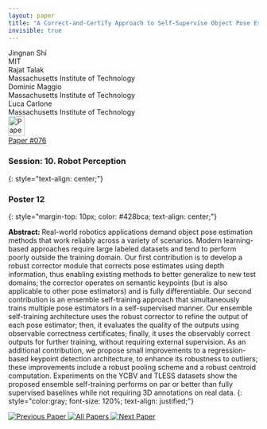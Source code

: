```yaml
---
layout: paper
title: "A Correct-and-Certify Approach to Self-Supervise Object Pose Estimators via Ensemble Self-Training"
invisible: true
---
```

<div class="paper-authors">
<div class="paper-author-box">
    <div class="paper-author-name">Jingnan Shi</div>
    <div class="paper-author-uni">MIT</div>
</div>
<div class="paper-author-box">
    <div class="paper-author-name">Rajat Talak</div>
    <div class="paper-author-uni">Massachusetts Institute of Technology</div>
</div>
<div class="paper-author-box">
    <div class="paper-author-name">Dominic Maggio</div>
    <div class="paper-author-uni">Massachusetts Institute of Technology</div>
</div>
<div class="paper-author-box">
    <div class="paper-author-name">Luca Carlone</div>
    <div class="paper-author-uni">Massachusetts Institute of Technology</div>
</div>

</div><div class="paper-pdf">
<div> <a href="http://www.roboticsproceedings.org/rss19/p076.pdf"><img src="{{ site.baseurl }}/images/paper_link.png" alt="Paper Website" width = "33"  height = "40"/></a> </div>
<div> <a href="http://www.roboticsproceedings.org/rss19/p076.pdf">Paper&nbsp;#076</a> </div>
</div>

### Session: 10. Robot Perception
{: style="text-align: center;"}

### Poster 12
{: style="margin-top: 10px; color: #428bca; text-align: center;"}

<b style="color: black;">Abstract: </b>Real-world robotics applications demand object pose estimation methods that work reliably across a variety of scenarios. Modern learning-based approaches require large labeled datasets and tend to perform poorly outside the training domain. Our first contribution is to develop a robust corrector module that corrects pose estimates using depth information, thus enabling existing methods to better generalize to new test domains; the corrector operates on semantic keypoints (but is also applicable to other pose estimators) and is fully differentiable. Our second contribution is an ensemble self-training approach that simultaneously trains multiple pose estimators in a self-supervised manner. Our ensemble self-training architecture uses the robust corrector to refine the output of each pose estimator; then, it evaluates the quality of the outputs using observable correctness certificates; finally, it uses the observably correct outputs for further training, without requiring external supervision. As an additional contribution, we propose small improvements to a regression-based keypoint detection architecture, to enhance its robustness to outliers; these improvements include a robust pooling scheme and a robust centroid computation. Experiments on the YCBV and TLESS datasets show the proposed ensemble self-training performs on par or better than fully supervised baselines while not requiring 3D annotations on real data. 
{: style="color:gray; font-size: 120%; text-align: justified;"}


<div class="paper-menu">
<a href="{{ site.baseurl }}/program/papers/075/"> <img src="{{ site.baseurl }}/images/previous_paper_icon.png" alt="Previous Paper" title="Previous Paper"/> </a>
<a href="{{ site.baseurl }}/program/papers"><img src="{{ site.baseurl }}/images/overview_icon.png" alt="All Papers" title="All Papers"/> </a>
<a href="{{ site.baseurl }}/program/papers/077/"> <img src="{{ site.baseurl }}/images/next_paper_icon.png" alt="Next Paper" title="Next Paper"/> </a>

</div>
